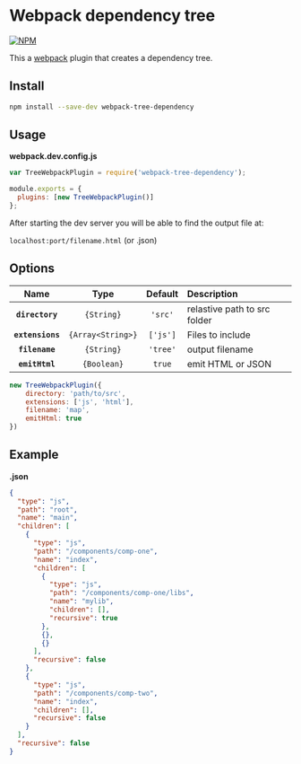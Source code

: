 # Webpack dependency tree

[![NPM](https://nodei.co/npm/webpack-tree-dependency.png?compact=true)](https://nodei.co/npm/webpack-tree-dependency/)

This a [webpack](https://webpack.js.org/) plugin that creates a dependency tree.

## Install

```bash
npm install --save-dev webpack-tree-dependency
```

## Usage

**webpack.dev.config.js**

```js
var TreeWebpackPlugin = require('webpack-tree-dependency');

module.exports = {
  plugins: [new TreeWebpackPlugin()]
};
```

After starting the dev server you will be able to find the output file at:

`localhost:port/filename.html` (or .json)

## Options

|Name|Type|Default|Description|
|:--:|:--:|:-----:|:----------|
|**`directory`**|`{String}`| `'src'`|relastive path to src folder|
|**`extensions`**|`{Array<String>}`|`['js']`|Files to include|
|**`filename`**|`{String}`|`'tree'`|output filename|
|**`emitHtml`**|`{Boolean}`|`true`|emit HTML or JSON|


```js
new TreeWebpackPlugin({
    directory: 'path/to/src',
    extensions: ['js', 'html'],
    filename: 'map',
    emitHtml: true
})
```

## Example

**.json**

```json
{
  "type": "js",
  "path": "root",
  "name": "main",
  "children": [
    {
      "type": "js",
      "path": "/components/comp-one",
      "name": "index",
      "children": [
        {
          "type": "js",
          "path": "/components/comp-one/libs",
          "name": "mylib",
          "children": [],
          "recursive": true
        },
        {},
        {}
      ],
      "recursive": false
    },
    {
      "type": "js",
      "path": "/components/comp-two",
      "name": "index",
      "children": [],
      "recursive": false
    }
  ],
  "recursive": false
}
```
